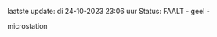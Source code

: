 laatste update: 
di 24-10-2023 23:06   uur 
Status: FAALT - geel - 
<div class="service Y">microstation</div>